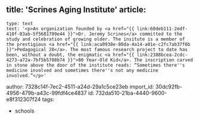 title: 'Scrines Aging Institute'
article:
  -
    type: text
    text: '<p>An organization founded by <a href="{{ link:60deb111-2edf-410f-83ab-5f5681709e44 }}">Dr. Jeremy Scrines</a> committed to the study and celebration of growing older. The insitute is a member of the prestigious <a href="{{ link:aca0938e-80da-4a14-a01e-c2fc7ab37f6b }}">Pedagogical 28</a>. The most famous research project to date has been, without a doubt, the enigmatic <a href="{{ link:2388bcea-2cdc-4273-a72a-7bf5b5708b74 }}">80 Year-Old Kid</a>. The inscription carved in stone above the door of the institute reads: “Sometimes there''s medicine involved and sometimes there''s not any medicine involved.”</p>'
author: 7328c14f-7ec2-4511-a24d-29a1c5ce23eb
import_id: 30dc92fb-4956-479b-a43c-99fdf4ce4837
id: 732da510-21ba-4440-9600-e8f312307f24
tags:
  - schools
